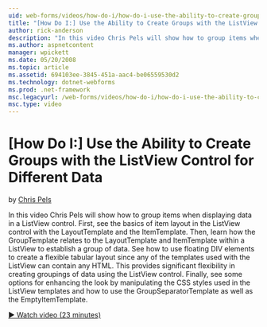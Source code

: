 ```yaml
---
uid: web-forms/videos/how-do-i/how-do-i-use-the-ability-to-create-groups-with-the-listview-control-for-different-data
title: "[How Do I:] Use the Ability to Create Groups with the ListView Control for Different Data | Microsoft Docs"
author: rick-anderson
description: "In this video Chris Pels will show how to group items when displaying data in a ListView control. First, see the basics of item layout in the ListView contro..."
ms.author: aspnetcontent
manager: wpickett
ms.date: 05/20/2008
ms.topic: article
ms.assetid: 694103ee-3845-451a-aac4-be06559530d2
ms.technology: dotnet-webforms
ms.prod: .net-framework
msc.legacyurl: /web-forms/videos/how-do-i/how-do-i-use-the-ability-to-create-groups-with-the-listview-control-for-different-data
msc.type: video
---
```

[How Do I:] Use the Ability to Create Groups with the ListView Control for Different Data
====================
by [Chris Pels](https://twitter.com/chrispels)

In this video Chris Pels will show how to group items when displaying data in a ListView control. First, see the basics of item layout in the ListView control with the LayoutTemplate and the ItemTemplate. Then, learn how the GroupTemplate relates to the LayoutTemplate and ItemTemplate within a ListView to establish a group of data. See how to use floating DIV elements to create a flexible tabular layout since any of the templates used with the ListView can contain any HTML. This provides significant flexibility in creating groupings of data using the ListView control. Finally, see some options for enhancing the look by manipulating the CSS styles used in the ListView templates and how to use the GroupSeparatorTemplate as well as the EmptyItemTemplate.

[&#9654; Watch video (23 minutes)](https://channel9.msdn.com/Blogs/ASP-NET-Site-Videos/how-do-i-use-the-ability-to-create-groups-with-the-listview-control-for-different-data)